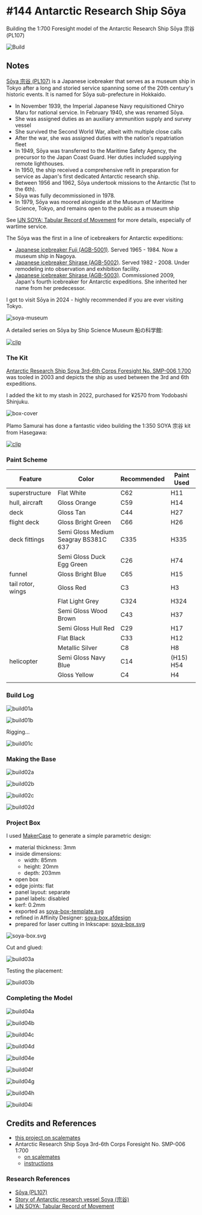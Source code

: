 # #144 Antarctic Research Ship Sōya

Building the 1:700 Foresight model of the Antarctic Research Ship Sōya 宗谷 (PL107)

![Build](./assets/Soya_build.jpg?raw=true)

## Notes

[Sōya 宗谷 (PL107)](https://en.wikipedia.org/wiki/S%C5%8Dya_(PL107))
is a Japanese icebreaker that serves as a museum ship in Tokyo after a long and storied service spanning some of the 20th century's historic events. It is named for Sōya sub-prefecture in Hokkaido.

* In November 1939, the Imperial Japanese Navy requisitioned Chiryo Maru for national service. In February 1940, she was renamed Sōya.
* She was assigned duties as an auxiliary ammunition supply and survey vessel
* She survived the Second World War, albeit with multiple close calls
* After the war, she was assigned duties with the nation's repatriation fleet
* In 1949, Sōya was transferred to the Maritime Safety Agency, the precursor to the Japan Coast Guard. Her duties included supplying remote lighthouses.
* In 1950, the ship received a comprehensive refit in preparation for service as Japan's first dedicated Antarctic research ship.
* Between 1956 and 1962, Sōya undertook missions to the Antarctic (1st to the 6th).
* Sōya was fully decommissioned in 1978.
* In 1979, Sōya was moored alongside at the Museum of Maritime Science, Tokyo, and remains open to the public as a museum ship

See [IJN SOYA: Tabular Record of Movement](http://www.combinedfleet.com/Soya_t.htm) for more details, especially of wartime service.

The Sōya was the first in a line of icebreakers for Antarctic expeditions:

* [Japanese icebreaker Fuji (AGB-5001)](https://en.wikipedia.org/wiki/Japanese_icebreaker_Fuji_(AGB-5001)). Served 1965 - 1984. Now a museum ship in Nagoya.
* [Japanese icebreaker Shirase (AGB-5002)](https://en.wikipedia.org/wiki/Japanese_icebreaker_Shirase_(AGB-5002)). Served 1982 - 2008. Under remodeling into observation and exhibition facility.
* [Japanese icebreaker Shirase (AGB-5003)](https://en.wikipedia.org/wiki/Japanese_icebreaker_Shirase_(AGB-5003)). Commissioned 2009, Japan's fourth icebreaker for Antarctic expeditions. She inherited her name from her predecessor.

I got to visit Sōya in 2024 - highly recommended if you are ever visiting Tokyo.

![soya-museum](./assets/soya-museum.jpg)

A detailed series on Sōya by Ship Science Museum 船の科学館:

[![clip](https://img.youtube.com/vi/A9MrPWWh_Hc/0.jpg)](https://www.youtube.com/watch?v=A9MrPWWh_Hc)

### The Kit

[Antarctic Research Ship Soya 3rd-6th Corps Foresight No. SMP-006 1:700](https://www.scalemates.com/kits/foresight-smp-006-antarctic-research-ship-soya-3rd-6th-corps--160687) was tooled in 2003 and depicts the ship as used between the 3rd and 6th expeditions.

I added the kit to my stash in 2022, purchased for ¥2570 from Yodobashi Shinjuku.

![box-cover](./assets/box-cover.jpg)

Plamo Samurai
has done a fantastic video building the 1:350 SOYA 宗谷 kit from Hasegawa:

[![clip](https://img.youtube.com/vi/mqihBhKTbco/0.jpg)](https://www.youtube.com/watch?v=mqihBhKTbco)

### Paint Scheme

| Feature               | Color                                | Recommended | Paint Used |
|-----------------------|--------------------------------------|-------------|------------|
| superstructure        | Flat White                           | C62         | H11        |
| hull, aircraft        | Gloss Orange                         | C59         | H14        |
| deck                  | Gloss Tan                            | C44         | H27        |
| flight deck           | Gloss Bright Green                   | C66         | H26        |
| deck fittings         | Semi Gloss Medium Seagray BS381C 637 | C335        | H335       |
|                       | Semi Gloss Duck Egg Green            | C26         | H74        |
| funnel                | Gloss Bright Blue                    | C65         | H15        |
| tail rotor, wings     | Gloss Red                            | C3          | H3         |
|                       | Flat Light Grey                      | C324        | H324       |
|                       | Semi Gloss Wood Brown                | C43         | H37        |
|                       | Semi Gloss Hull Red                  | C29         | H17        |
|                       | Flat Black                           | C33         | H12        |
|                       | Metallic Silver                      | C8          | H8         |
| helicopter            | Semi Gloss Navy Blue                 | C14         | (H15) H54  |
|                       | Gloss Yellow                         | C4          | H4         |
|                       |                                      |             |            |

### Build Log

![build01a](./assets/build01a.jpg?raw=true)

![build01b](./assets/build01b.jpg?raw=true)

Rigging...

![build01c](./assets/build01c.jpg?raw=true)

### Making the Base

![build02a](./assets/build02a.jpg?raw=true)

![build02b](./assets/build02b.jpg?raw=true)

![build02c](./assets/build02c.jpg?raw=true)

![build02d](./assets/build02d.jpg?raw=true)

### Project Box

I used [MakerCase](https://en.makercase.com/) to generate a simple parametric design:

* material thickness: 3mm
* inside dimensions:
    * width: 85mm
    * height: 20mm
    * depth:  203mm
* open box
* edge joints: flat
* panel layout: separate
* panel labels: disabled
* kerf: 0.2mm
* exported as [soya-box-template.svg](./assets/soya-box-template.svg)
* refined in Affinity Designer: [soya-box.afdesign](./assets/soya-box.afdesign)
* prepared for laser cutting in Inkscape: [soya-box.svg](./assets/soya-box.svg)

![soya-box.svg](./assets/soya-box.svg)

Cut and glued:

![build03a](./assets/build03a.jpg)

Testing the placement:

![build03b](./assets/build03b.jpg)

### Completing the Model

![build04a](./assets/build04a.jpg?raw=true)

![build04b](./assets/build04b.jpg?raw=true)

![build04c](./assets/build04c.jpg?raw=true)

![build04d](./assets/build04d.jpg?raw=true)

![build04e](./assets/build04e.jpg?raw=true)

![build04f](./assets/build04f.jpg?raw=true)

![build04g](./assets/build04g.jpg?raw=true)

![build04h](./assets/build04h.jpg?raw=true)

![build04i](./assets/build04i.jpg?raw=true)

## Credits and References

* [this project on scalemates](https://www.scalemates.com/profiles/mate.php?id=74137&p=projects&project=186999)
* Antarctic Research Ship Soya 3rd-6th Corps Foresight No. SMP-006 1:700
    * [on scalemates](https://www.scalemates.com/kits/foresight-smp-006-antarctic-research-ship-soya-3rd-6th-corps--160687)
    * [instructions](./assets/SMP-006-instructions.pdf)

### Research References

* [Sōya (PL107)](https://en.wikipedia.org/wiki/S%C5%8Dya_(PL107))
* [Story of Antarctic research vessel Soya (宗谷)](https://www.kudan-japanese-school.com/blog/story-of-antarctic-research-vessel-soya.php)
* [IJN SOYA: Tabular Record of Movement](http://www.combinedfleet.com/Soya_t.htm)

